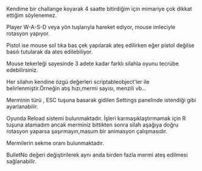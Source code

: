 Kendime bir challange koyarak 4 saatte bitirdiğim için mimariye çok dikkat ettiğim söylenemez.

Player W-A-S-D veya yön tuşlarıyla hareket ediyor, mouse imleciyle rotasyon yapıyor.


Pistol ise mouse sol tıka bas çek yapılarak ateş edilirken eğer pistol değilse basılı tutularak da ates edilebiliyor.


Mouse tekerleği sayesinde 3 adete kadar farklı silahla oyunu tecrübe edebilirsiniz.


Her silahın kendine özgü değerleri scriptableobject'ler ile belirlenmiştir.Örneğin atış hızı,mermi sayısı, menzili vb...


Merminin türü , ESC tuşuna basarak gidilen Settings panelinde istendiği gibi ayarlanabilir.


Oyunda Reload sistemi bulunmaktadır. İşleri karmaşıklaştırmamak için R tuşuna atamadım ancak merminiz bittikten sonra silah aşağıya doğru rotasyon yaparsa şaşırmayın,masum bir animasyon çalışmasıdır.


Mermilerin sekme oranı bulunmaktadır.


BulletNo değeri değiştirilerek aynı anda birden fazla mermi ateş edilmesi sağlanabilir.
